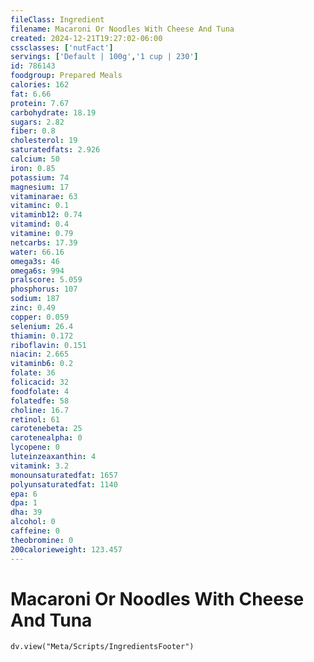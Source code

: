 ```yaml
---
fileClass: Ingredient
filename: Macaroni Or Noodles With Cheese And Tuna
created: 2024-12-21T19:27:02-06:00
cssclasses: ['nutFact']
servings: ['Default | 100g','1 cup | 230']
id: 786143
foodgroup: Prepared Meals
calories: 162
fat: 6.66
protein: 7.67
carbohydrate: 18.19
sugars: 2.82
fiber: 0.8
cholesterol: 19
saturatedfats: 2.926
calcium: 50
iron: 0.85
potassium: 74
magnesium: 17
vitaminarae: 63
vitaminc: 0.1
vitaminb12: 0.74
vitamind: 0.4
vitamine: 0.79
netcarbs: 17.39
water: 66.16
omega3s: 46
omega6s: 994
pralscore: 5.059
phosphorus: 107
sodium: 187
zinc: 0.49
copper: 0.059
selenium: 26.4
thiamin: 0.172
riboflavin: 0.151
niacin: 2.665
vitaminb6: 0.2
folate: 36
folicacid: 32
foodfolate: 4
folatedfe: 58
choline: 16.7
retinol: 61
carotenebeta: 25
carotenealpha: 0
lycopene: 0
luteinzeaxanthin: 4
vitamink: 3.2
monounsaturatedfat: 1657
polyunsaturatedfat: 1140
epa: 6
dpa: 1
dha: 39
alcohol: 0
caffeine: 0
theobromine: 0
200calorieweight: 123.457
---
```


# Macaroni Or Noodles With Cheese And Tuna

```dataviewjs
dv.view("Meta/Scripts/IngredientsFooter")
```